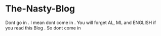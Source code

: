 # The-Nasty-Blog
Dont go in . I mean dont come in . You will forget AL, ML and ENGLISH if you read this Blog . So dont come in

